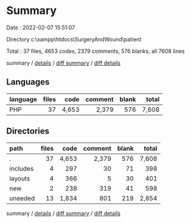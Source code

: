 # Summary

Date : 2022-02-07 15:51:07

Directory c:\xampp\htdocs\SurgeryAndWound\patient

Total : 37 files,  4653 codes, 2379 comments, 576 blanks, all 7608 lines

summary / [details](details.md) / [diff summary](diff.md) / [diff details](diff-details.md)

## Languages
| language | files | code | comment | blank | total |
| :--- | ---: | ---: | ---: | ---: | ---: |
| PHP | 37 | 4,653 | 2,379 | 576 | 7,608 |

## Directories
| path | files | code | comment | blank | total |
| :--- | ---: | ---: | ---: | ---: | ---: |
| . | 37 | 4,653 | 2,379 | 576 | 7,608 |
| includes | 4 | 297 | 30 | 71 | 398 |
| layouts | 4 | 366 | 5 | 30 | 401 |
| new | 2 | 238 | 319 | 41 | 598 |
| uneeded | 13 | 1,834 | 801 | 219 | 2,854 |

summary / [details](details.md) / [diff summary](diff.md) / [diff details](diff-details.md)